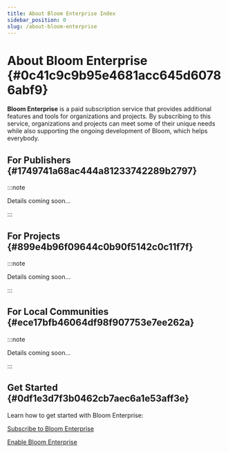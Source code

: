 ```yaml
---
title: About Bloom Enterprise Index
sidebar_position: 0
slug: /about-bloom-enterprise
---
```




# About Bloom Enterprise {#0c41c9c9b95e4681acc645d60786abf9}


**Bloom Enterprise** is a paid subscription service that provides additional features and tools for organizations and projects. By subscribing to this service, organizations and projects can meet some of their unique needs while also supporting the ongoing development of Bloom, which helps everybody.


## For Publishers {#1749741a68ac444a81233742289b2797}


:::note

Details coming soon…

:::




## For Projects {#899e4b96f09644c0b90f5142c0c11f7f}


:::note

Details coming soon…

:::




## For Local Communities {#ece17bfb46064df98f907753e7ee262a}


:::note

Details coming soon…

:::




## Get Started {#0df1e3d7f3b0462cb7aec6a1e53aff3e}


Learn how to get started with Bloom Enterprise:


[Subscribe to Bloom Enterprise](/subscribe-enterprise) 


[Enable Bloom Enterprise](/enable-bloom-enterprise) 

